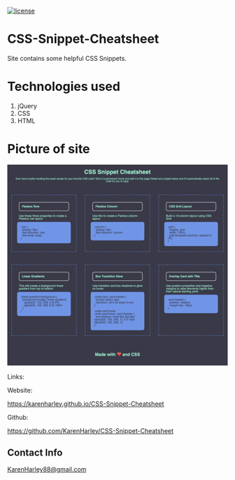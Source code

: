 [![license](https://img.shields.io/github/license/DAVFoundation/captain-n3m0.svg?style=flat-square)](https://github.com/DAVFoundation/captain-n3m0/blob/master/LICENSE)
# CSS-Snippet-Cheatsheet


Site contains some helpful CSS Snippets. 

# Technologies used

1. jQuery
2. CSS
3. HTML

# Picture of site

![Webiste pic](./pic/pic.png)

Links:

Website:

https://karenharley.github.io/CSS-Snippet-Cheatsheet

Github:

https://github.com/KarenHarley/CSS-Snippet-Cheatsheet

## Contact Info 

KarenHarley88@gmail.com

